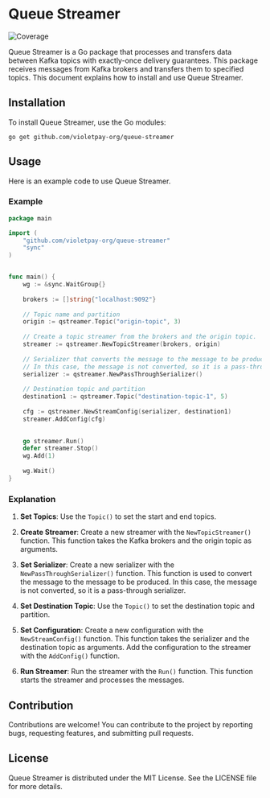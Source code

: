 # Queue Streamer
![Coverage](https://img.shields.io/badge/Coverage-91.8%25-brightgreen)

Queue Streamer is a Go package that processes and transfers data between Kafka topics with exactly-once delivery guarantees. This package receives messages from Kafka brokers and transfers them to specified topics. This document explains how to install and use Queue Streamer.

## Installation

To install Queue Streamer, use the Go modules:

```shell
go get github.com/violetpay-org/queue-streamer
```

## Usage

Here is an example code to use Queue Streamer.

### Example

```go
package main

import (
	"github.com/violetpay-org/queue-streamer"
	"sync"
)


func main() {
	wg := &sync.WaitGroup{}
	
	brokers := []string{"localhost:9092"} 
	
	// Topic name and partition
	origin := qstreamer.Topic("origin-topic", 3)
	
	// Create a topic streamer from the brokers and the origin topic.
	streamer := qstreamer.NewTopicStreamer(brokers, origin)
	
	// Serializer that converts the message to the message to be produced. 
	// In this case, the message is not converted, so it is a pass-through serializer.
	serializer := qstreamer.NewPassThroughSerializer()
	
	// Destination topic and partition
	destination1 := qstreamer.Topic("destination-topic-1", 5)
	
	cfg := qstreamer.NewStreamConfig(serializer, destination1)
	streamer.AddConfig(cfg)

	
	go streamer.Run()
	defer streamer.Stop()
	wg.Add(1)
	
	wg.Wait()
}
```

### Explanation

1. **Set Topics**: Use the `Topic()` to set the start and end topics.

2. **Create Streamer**: Create a new streamer with the `NewTopicStreamer()` function. This function takes the Kafka brokers and the origin topic as arguments.

3. **Set Serializer**: Create a new serializer with the `NewPassThroughSerializer()` function. This function is used to convert the message to the message to be produced. In this case, the message is not converted, so it is a pass-through serializer.

4. **Set Destination Topic**: Use the `Topic()` to set the destination topic and partition.

5. **Set Configuration**: Create a new configuration with the `NewStreamConfig()` function. This function takes the serializer and the destination topic as arguments. Add the configuration to the streamer with the `AddConfig()` function.

6. **Run Streamer**: Run the streamer with the `Run()` function. This function starts the streamer and processes the messages.

## Contribution

Contributions are welcome! You can contribute to the project by reporting bugs, requesting features, and submitting pull requests. 

## License

Queue Streamer is distributed under the MIT License. See the LICENSE file for more details.

